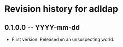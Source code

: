 # Revision history for adldap

## 0.1.0.0 -- YYYY-mm-dd

* First version. Released on an unsuspecting world.
